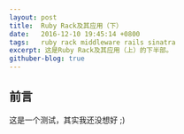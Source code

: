 ```yaml
---
layout: post
title:  Ruby Rack及其应用（下）
date:   2016-12-10 19:45:14 +0800
tags:   ruby rack middleware rails sinatra
excerpt: 这是Ruby Rack及其应用（上）的下半部。
githuber-blog: true
---
```


## 前言
这是一个测试，其实我还没想好 ;)
